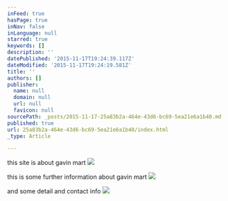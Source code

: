 ```yaml
---
inFeed: true
hasPage: true
inNav: false
inLanguage: null
starred: true
keywords: []
description: ''
datePublished: '2015-11-17T19:24:39.117Z'
dateModified: '2015-11-17T19:24:19.581Z'
title: ''
authors: []
publisher:
  name: null
  domain: null
  url: null
  favicon: null
sourcePath: _posts/2015-11-17-25a83b2a-464e-43d6-bc69-5ea21e6a1b40.md
published: true
url: 25a83b2a-464e-43d6-bc69-5ea21e6a1b40/index.html
_type: Article

---
```

this site is about gavin mart
![](https://the-grid-user-content.s3-us-west-2.amazonaws.com/c593ad81-78a0-444d-8c87-5d5a80236b8a.jpg)

this is some further information about gavin mart
![](https://the-grid-user-content.s3-us-west-2.amazonaws.com/90b1c00c-b1f5-4a1b-aaee-acbe859f5912.jpg)

and some detail and contact info
![](https://the-grid-user-content.s3-us-west-2.amazonaws.com/02d6dfc2-f5e1-4624-a405-ff596b8bfe91.jpg)